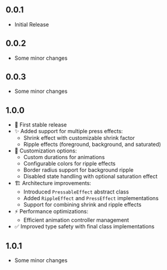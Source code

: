## 0.0.1

* Initial Release

## 0.0.2

* Some minor changes

## 0.0.3

* Some minor changes

## 1.0.0

* 🎉 First stable release
* ✨ Added support for multiple press effects:
  * Shrink effect with customizable shrink factor
  * Ripple effects (foreground, background, and saturated)
* 🔧 Customization options:
  * Custom durations for animations
  * Configurable colors for ripple effects
  * Border radius support for background ripple
  * Disabled state handling with optional saturation effect
* 🏗️ Architecture improvements:
  * Introduced `PressableEffect` abstract class
  * Added `RippleEffect` and `PressEffect` implementations
  * Support for combining shrink and ripple effects
* ⚡ Performance optimizations:
  * Efficient animation controller management
* ✅ Improved type safety with final class implementations

## 1.0.1

* Some minor changes
